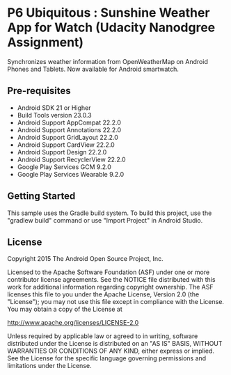 P6 Ubiquitous : Sunshine Weather App for Watch (Udacity Nanodgree Assignment)
===================================

Synchronizes weather information from OpenWeatherMap on Android Phones and Tablets. Now available for Android smartwatch.


Pre-requisites
--------------
* Android SDK 21 or Higher
* Build Tools version 23.0.3
* Android Support AppCompat 22.2.0
* Android Support Annotations 22.2.0
* Android Support GridLayout 22.2.0
* Android Support CardView 22.2.0
* Android Support Design 22.2.0
* Android Support RecyclerView 22.2.0
* Google Play Services GCM 9.2.0
* Google Play Services Wearable 9.2.0


Getting Started
---------------
This sample uses the Gradle build system.  To build this project, use the
"gradlew build" command or use "Import Project" in Android Studio.


License
-------
Copyright 2015 The Android Open Source Project, Inc.

Licensed to the Apache Software Foundation (ASF) under one or more contributor
license agreements.  See the NOTICE file distributed with this work for
additional information regarding copyright ownership.  The ASF licenses this
file to you under the Apache License, Version 2.0 (the "License"); you may not
use this file except in compliance with the License.  You may obtain a copy of
the License at

http://www.apache.org/licenses/LICENSE-2.0

Unless required by applicable law or agreed to in writing, software
distributed under the License is distributed on an "AS IS" BASIS, WITHOUT
WARRANTIES OR CONDITIONS OF ANY KIND, either express or implied.  See the
License for the specific language governing permissions and limitations under
the License.

